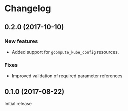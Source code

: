 # Changelog

## 0.2.0 (2017-10-10)

### New features

- Added support for `gcompute_kube_config` resources.

### Fixes

- Improved validation of required parameter references

## 0.1.0 (2017-08-22)

Initial release
